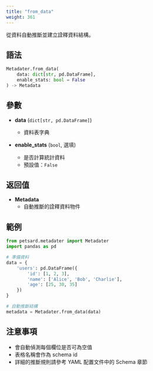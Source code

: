 ```yaml
---
title: "from_data"
weight: 361
---
```


從資料自動推斷並建立詮釋資料結構。

## 語法

```python
Metadater.from_data(
    data: dict[str, pd.DataFrame],
    enable_stats: bool = False
) -> Metadata
```

## 參數

- **data** (`dict[str, pd.DataFrame]`)
  - 資料表字典
  
- **enable_stats** (`bool`, 選填)
  - 是否計算統計資料
  - 預設值：`False`

## 返回值

- **Metadata**
  - 自動推斷的詮釋資料物件

## 範例

```python
from petsard.metadater import Metadater
import pandas as pd

# 準備資料
data = {
    'users': pd.DataFrame({
        'id': [1, 2, 3],
        'name': ['Alice', 'Bob', 'Charlie'],
        'age': [25, 30, 35]
    })
}

# 自動推斷結構
metadata = Metadater.from_data(data)
```

## 注意事項

- 會自動偵測每個欄位是否可為空值
- 表格名稱會作為 schema id
- 詳細的推斷規則請參考 YAML 配置文件中的 Schema 章節